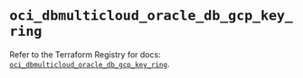 # `oci_dbmulticloud_oracle_db_gcp_key_ring`

Refer to the Terraform Registry for docs: [`oci_dbmulticloud_oracle_db_gcp_key_ring`](https://registry.terraform.io/providers/hashicorp/oci/7.19.0/docs/resources/dbmulticloud_oracle_db_gcp_key_ring).
